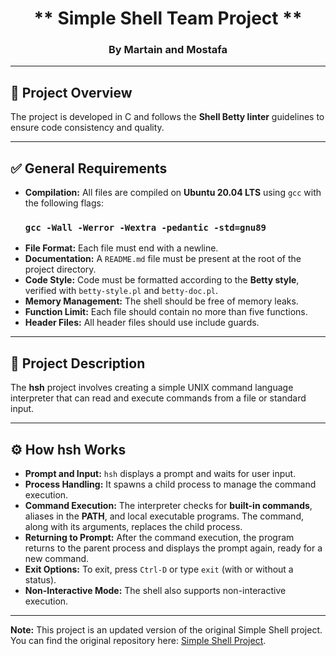 <h1 align="center">** Simple Shell Team Project **</h1>
<h3 align="center">By Martain and Mostafa</h3>

---

<h2>📝 Project Overview</h2>
<p>
  The project is developed in C and follows the <b>Shell Betty linter</b> guidelines to ensure code consistency and quality.
</p>

---

<h2>✅ General Requirements</h2>
<ul>
  <li><strong>Compilation:</strong> All files are compiled on <b>Ubuntu 20.04 LTS</b> using <code>gcc</code> with the following flags: <h3><code>gcc -Wall -Werror -Wextra -pedantic -std=gnu89</code></h3></li>
  <li><strong>File Format:</strong> Each file must end with a newline.</li>
  <li><strong>Documentation:</strong> A <code>README.md</code> file must be present at the root of the project directory.</li>
  <li><strong>Code Style:</strong> Code must be formatted according to the <b>Betty style</b>, verified with <code>betty-style.pl</code> and <code>betty-doc.pl</code>.</li>
  <li><strong>Memory Management:</strong> The shell should be free of memory leaks.</li>
  <li><strong>Function Limit:</strong> Each file should contain no more than five functions.</li>
  <li><strong>Header Files:</strong> All header files should use include guards.</li>
</ul>

---

<h2>📄 Project Description</h2>
<p>
  The <b>hsh</b> project involves creating a simple UNIX command language interpreter that can read and execute commands from a file or standard input.
</p>

---

<h2>⚙️ How hsh Works</h2>
<ul>
  <li><strong>Prompt and Input:</strong> <code>hsh</code> displays a prompt and waits for user input.</li>
  <li><strong>Process Handling:</strong> It spawns a child process to manage the command execution.</li>
  <li><strong>Command Execution:</strong> The interpreter checks for <b>built-in commands</b>, aliases in the <b>PATH</b>, and local executable programs. The command, along with its arguments, replaces the child process.</li>
  <li><strong>Returning to Prompt:</strong> After the command execution, the program returns to the parent process and displays the prompt again, ready for a new command.</li>
  <li><strong>Exit Options:</strong> To exit, press <code>Ctrl-D</code> or type <code>exit</code> (with or without a status).</li>
  <li><strong>Non-Interactive Mode:</strong> The shell also supports non-interactive execution.</li>
</ul>

---

<p>
  <b>Note:</b> This project is an updated version of the original Simple Shell project. You can find the original repository here: <a href="https://github.com/M-sharkawy/simple_shell">Simple Shell Project</a>.
</p>